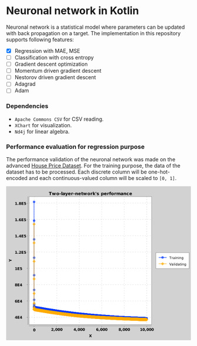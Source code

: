 # Neuronal network in Kotlin

Neuronal network is a statistical model where parameters can be updated with back propagation on a target. The implementation 
in this repository supports following features:

- [x] Regression with MAE, MSE
- [ ] Classification with cross entropy
- [ ] Gradient descent optimization
- [ ] Momentum driven gradient descent
- [ ] Nestorov driven gradient descent
- [ ] Adagrad
- [ ] Adam

### Dependencies
- `Apache Commons CSV` for CSV reading.
- `XChart` for visualization.
- `Nd4j` for linear algebra.

### Performance evaluation for regression purpose

The performance validation of the neuronal network was made on the advanced [House Price Dataset](https://www.kaggle.com/c/house-prices-advanced-regression-techniques).
For the training purpose, the data of the dataset has to be processed. Each discrete column will be one-hot-encoded and each continuous-valued column will be 
scaled to `[0, 1]`.

![](images/performance.png)